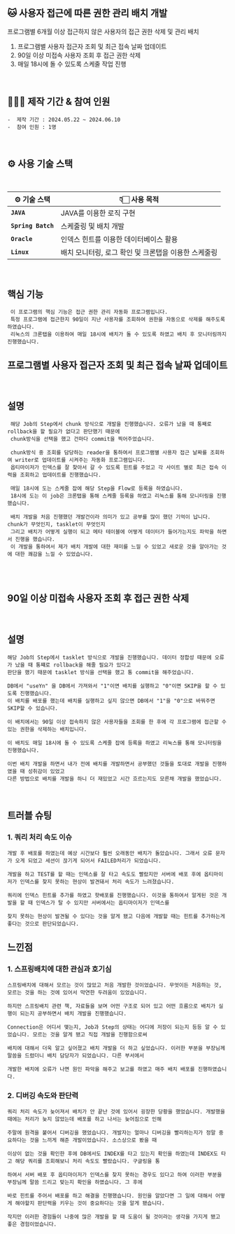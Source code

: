 ## 🐱 사용자 접근에 따른 권한 관리 배치 개발

프로그램별 6개월 이상 접근하지 않은 사용자의 접근 권한 삭제 및 관리 배치
1) 프로그램별 사용자 접근자 조회 및 최근 접속 날짜 업데이트
2) 90일 이상 미접속 사용자 조회 후 접근 권한 삭제 
3) 매일 18시에 돌 수 있도록 스케줄 작업 진행

<br>

## 🧑‍🤝‍🧑 제작 기간 & 참여 인원

  	-  제작 기간 : 2024.05.22 ~ 2024.06.10
  	-  참여 인원 : 1명
<br>

## ⚙️ 사용 기술 스택

<br>

| ⚙️ 기술 스택 | 👇🏻 사용 목적 |
|--|--|
| **`JAVA`** | JAVA를 이용한 로직 구현 |
| **`Spring Batch`** | 스케줄링 및 배치 개발 |      
| **`Oracle`** | 인덱스 힌트를 이용한 데이터베이스 활용 |
| **`Linux`** | 배치 모니터링, 로그 확인 및 크론탭을 이용한 스케줄링 |


<br>

## 핵심 기능
	 이 프로그램의 핵심 기능은 접근 권한 관리 자동화 프로그램입니다.
 	 특정 프로그램에 접근한지 90일이 지난 사용자를 조회하여 권한을 자동으로 삭제를 해주도록 하였습니다.
   	 리눅스의 크론탭을 이용하여 매일 18시에 배치가 돌 수 있도록 하였고 배치 후 모니터링까지 진행했습니다.

## <b>프로그램별 사용자 접근자 조회 및 최근 접속 날짜 업데이트</b>
<br>

## 설명
  	 해당 Job의 Step에서 chunk 방식으로 개발을 진행했습니다. 오류가 났을 때 통째로 rollback을 할 필요가 없다고 판단했기 때문에
  	 chunk방식을 선택을 했고 건마다 commit을 찍어주었습니다.

  	 chunk방식 중 조회를 담당하는 reader을 통하여서 프로그램별 사용자 접근 날짜를 조회하여 writer로 업데이트를 시켜주는 자동화 프로그램입니다.
	 옵티마이저가 인덱스를 잘 찾아서 갈 수 있도록 힌트를 주었고 각 사이트 별로 최근 접속 이력을 조회하고 업데이트를 진행했습니다.

	 매일 18시에 도는 스케줄 잡에 해당 Step을 Flow로 등록을 하였습니다. 
   	 18시에 도는 이 job은 크론탭을 통해 스케줄 등록을 하였고 리눅스를 통해 모니터링을 진행했습니다.
	
 	 배치 개발을 처음 진행했던 개발건이라 의미가 있고 공부를 많이 했던 기억이 납니다. chunk가 무엇인지, tasklet이 무엇인지
 	 그리고 배치가 어떻게 실행이 되고 메타 테이블에 어떻게 데이터가 들어가는지도 파악을 하면서 진행을 했습니다.
 	 이 개발을 통하여서 제가 배치 개발에 대한 재미를 느낄 수 있었고 새로운 것을 알아가는 것에 대한 쾌감을 느낄 수 있었습니다.
<br>
<br>

## <b>90일 이상 미접속 사용자 조회 후 접근 권한 삭제</b>
<br>

## 설명
	해당 Job의 Step에서 tasklet 방식으로 개발을 진행했습니다. 데이터 정합성 때문에 오류가 났을 때 통쨰로 rollback을 해줄 필요가 있다고
 	판단을 했기 때문에 tasklet 방식을 선택을 했고 통 commit을 해주었습니다.

  	DB에서 "useYn" 을 DB에서 가져와서 "1"이면 배치를 실행하고 "0"이면 SKIP을 할 수 있도록 진행했습니다.
   	이 배치를 배포를 했는데 배치를 실행하고 싶지 않으면 DB에서 "1"을 "0"으로 바꿔주면 SKIP할 수 있습니다.

	이 배치에서는 90일 이상 접속하지 않은 사용자들을 조회를 한 후에 각 프로그램에 접근할 수 있는 권한을 삭제하는 배치입니다.

	이 배치도 매일 18시에 돌 수 있도록 스케줄 잡에 등록을 하였고 리눅스를 통해 모니터링을 진행했습니다.

	이번 배치 개발을 하면서 내가 전에 배치를 개발하면서 공부했던 것들을 토대로 개발을 진행하였을 때 성취감이 있었고 
 	다른 방법으로 배치를 개발을 하니 더 재밌었고 시간 흐르는지도 모른채 개발을 했었습니다.
<br>

## 트러블 슈팅

### 1. 쿼리 처리 속도 이슈
	개발 후 배포를 하였는데 예상 시간보다 훨씬 오래동안 배치가 돌았습니다. 그래서 오류 문자가 오게 되었고 세션이 끊기게 되어서 FAILED처리가 되었습니다.
 
 	개발을 하고 TEST를 할 때는 인덱스를 잘 타고 속도도 빨랐지만 서버에 배포 후에 옵티마이저가 인덱스를 찾지 못하는 현상이 발견돼서 처리 속도가 느려졌습니다.

  	쿼리에 인덱스 힌트를 추가를 하였고 핫배포를 진행했습니다. 이것을 통하여서 알게된 것은 개발을 할 때 인덱스가 탈 수 있지만 서버에서는 옵티마이저가 인덱스를

   	찾지 못하는 현상이 발견될 수 있다는 것을 알게 됐고 다음에 개발할 때는 힌트를 추가하는게 좋다는 것으로 판단되었습니다.


## 느낀점

### 1. 스프링배치에 대한 관심과 호기심
	스프링배치에 대해서 모르는 것이 많았고 처음 개발한 것이었습니다. 무엇이든 처음하는 것, 모르는 것을 하는 것에 있어서 막연한 두려움이 있었습니다.
 
 	하지만 스프링배치 관련 책, 자료들을 보며 어떤 구조로 되어 있고 어떤 흐름으로 배치가 실행이 되는지 공부하면서 배치 개발을 진행했습니다.

  	Connection은 어디서 맺는지, Job과 Step의 상태는 어디에 저장이 되는지 등등 알 수 있었습니다. 모르는 것을 알게 됐고 직접 개발을 진행함으로써

    배치에 대해서 더욱 알고 싶어졌고 배치 개발을 더 하고 싶었습니다. 이러한 부분을 부장님께 말씀을 드렸더니 배치 담당자가 되었습니다. 다른 부서에서

    개발한 배치에 오류가 나면 원인 파악을 해주고 보고를 하였고 매주 배치 배포를 진행하였습니다. 
  	

### 2. 디버깅 속도와 판단력
	쿼리 처리 속도가 늦어져서 배치가 안 끝난 것에 있어서 굉장한 당황을 했었습니다. 개발했을 때에는 처리가 늦지 않았는데 배포를 하고 나서는 늦어짐으로 인해
 
	주말에 원격을 붙어서 디버깅을 했었습니다. 개발자는 얼마나 디버깅을 빨리하는지가 정말 중요하다는 것을 느끼게 해준 개발이었습니다. 소스상으로 봤을 때

  	이상이 없는 것을 확인한 후에 DB에서도 INDEX를 타고 있는지 확인을 하였는데 INDEX도 타고 해당 쿼리를 조회해보니 처리 속도도 빨랐습니다. 구글링을 통

   	하여서 서버 배포 후 옵티마이저가 인덱스를 찾지 못하는 경우도 있다고 하여 이러한 부분을 부장님께 말씀 드리고 맞는지 확인을 하였습니다. 그 후에

    바로 힌트를 주어서 배포를 하고 해결을 진행했습니다. 원인을 알았다면 그 일에 대해서 어떻게 해야할지 판단력을 키우는 것이 중요하다는 것을 알게 됐습니다. 
    
    작지만 이러한 경험들이 나중에 많은 개발을 할 때 도움이 될 것이라는 생각을 가지게 됐고 좋은 경험이었습니다.
  	

